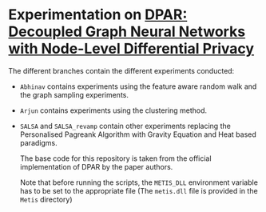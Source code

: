 # Experimentation on [DPAR: Decoupled Graph Neural Networks with Node-Level Differential Privacy](https://www2024.thewebconf.org/accepted/research-tracks/)

The different branches contain the different experiments conducted:

- `Abhinav` contains experiments using the feature aware random walk and the graph sampling experiments.
- `Arjun` contains experiments using the clustering method.
- `SALSA` and `SALSA_revamp` contain other experiments replacing the Personalised Pagreank Algorithm with Gravity Equation and Heat based paradigms.

  The base code for this repository is taken from the official implementation of DPAR by the paper authors.

  Note that before running the scripts, the `METIS_DLL` environment variable has to be set to the appropriate file (The `metis.dll` file is provided in the `Metis` directory) 
